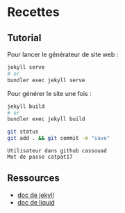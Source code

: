 # Recettes

## Tutorial

Pour lancer le générateur de site web :

```sh
jekyll serve
# or
bundler exec jekyll serve
```

Pour générer le site une fois :

```sh
jekyll build
# or
bundler exec jekyll build
```

```sh
git status
git add . && git commit -m "save"
```
```Git Gui
Utilisateur dans github cassouad
Mot de passe catpat17
```



## Ressources

* [doc de jekyll](https://jekyllrb.com/docs/)
* [doc de liquid](https://shopify.github.io/liquid/)

